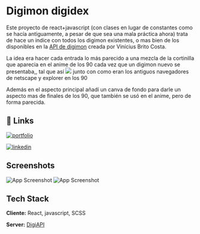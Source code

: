 # Digimon digidex

Este proyecto de react+javascript (con clases en lugar de constantes como se hacía antiguamente, a pesar de que sea una mala práctica ahora) trata de hace un indice con todos los digimon existentes, o mas bien de los disponibles en la [API de digimon](https://digimon-api.com/) creada por Vinícius Brito Costa.

La idea era hacer cada entrada lo más parecido a una mezcla de la cortinilla que aparecia en el anime de los 90 cada vez que un digimon nuevo se presentaba,, tal que así
![](https://jgarciapas.github.io/digimon/img/captura.png) junto con como eran los antiguos navegadores de netscape y explorer en los 90

Además en el aspecto principal añadí un canva de fondo para darle un aspecto mas de finales de los 90, que también se usó en el anime, pero de forma parecida.

## 🔗 Links

[![portfolio](https://img.shields.io/badge/my_portfolio-000?style=for-the-badge&logo=ko-fi&logoColor=white)](https://github.com/JGARCIAPAS)

[![linkedin](https://img.shields.io/badge/linkedin-0A66C2?style=for-the-badge&logo=linkedin&logoColor=white)](https://www.linkedin.com/in/jorge-g-73712781)

## Screenshots

![App Screenshot](https://jgarciapas.github.io/digimon/img/screenshots/02.png)
![App Screenshot](https://jgarciapas.github.io/digimon/img/screenshots/01.png)

## Tech Stack

**Cliente:** React, javascript, SCSS

**Server:** [DigiAPI](https://digimon-api.com/)
